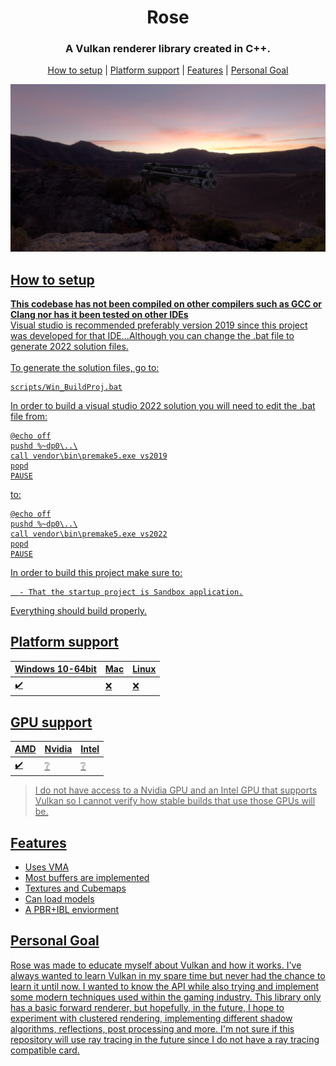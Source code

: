 <h1 align="center">
  Rose
</h1>

<h3 align="center">
A Vulkan renderer library created in C++.
</h3>


<p align="center">
  <a href="#how-to-setup">How to setup</a>
  |
  <a href="#platform-support">Platform support</a>
  |
  <a href="#features">Features</a>
  |
  <a href="#personal-goal">Personal Goal</a>
</p>
  
  
<p align="center">
<a href="#"><img src="resources/preview-1.PNG" width="950"/>
</p>


How to setup
-------------
  
**This codebase has not been compiled on other compilers such as GCC or Clang nor has it been tested on other IDEs**
<br>
Visual studio is recommended preferably version 2019 since this project was developed for that IDE...Although you can change the .bat file to generate 2022 solution files.
<br>
<br>
To generate the solution files, go to:
```
scripts/Win_BuildProj.bat
```


In order to build a visual studio 2022 solution you will need to edit the .bat file from:
```
@echo off
pushd %~dp0\..\
call vendor\bin\premake5.exe vs2019
popd
PAUSE
```

to:
```
@echo off
pushd %~dp0\..\
call vendor\bin\premake5.exe vs2022
popd
PAUSE
```

In order to build this project make sure to:
```
  - That the startup project is Sandbox application.
```
Everything should build properly.
 

## Platform support
| Windows 10-64bit | Mac | Linux |
| --- | --- | --- |
| :heavy_check_mark: | :x: | :x: |


## GPU support
| AMD | Nvidia | Intel |
| --- | --- | --- |
| :heavy_check_mark: | :grey_question: | :grey_question: |
<blockquote>
I do not have access to a Nvidia GPU and an Intel GPU that supports Vulkan so I cannot verify how stable builds that use those GPUs will be.
</blockquote>
 
## Features
* Uses VMA
* Most buffers are implemented
* Textures and Cubemaps
* Can load models
* A PBR+IBL enviorment

## Personal Goal
Rose was made to educate myself about Vulkan and how it works. I've always wanted to learn Vulkan in my spare time but never had the chance to learn it until now. I wanted to know the API while also trying and implement some modern techniques used within the gaming industry. This library only has a basic forward renderer, but hopefully, in the future, I hope to experiment with clustered rendering, implementing different shadow algorithms, reflections, post processing and more. I'm not sure if this repository will use ray tracing in the future since I do not have a ray tracing compatible card.
